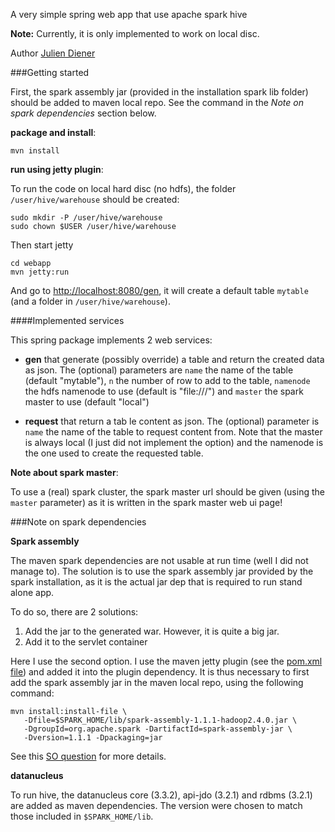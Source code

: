 A very simple spring web app that use apache spark hive

**Note:** Currently, it is only implemented to work on local disc.

Author [Julien Diener](http://julien.diener.website)

###Getting started

First, the spark assembly jar (provided in the installation spark lib folder) should be added to maven local repo.
See the command in the *Note on spark dependencies* section below.

**package and install**:

    mvn install

**run using jetty plugin**:

To run the code on local hard disc (no hdfs), the folder `/user/hive/warehouse` should be created:

    sudo mkdir -P /user/hive/warehouse
    sudo chown $USER /user/hive/warehouse

Then start jetty

    cd webapp
    mvn jetty:run

And go to [http://localhost:8080/gen](http://localhost:8080/gen), it will create a default table `mytable`
(and a folder in `/user/hive/warehouse`).

####Implemented services

This spring package implements 2 web services:

  - **gen** that generate (possibly override) a table and return the created data as json.
    The (optional) parameters are `name` the name of the table (default "mytable"),
    `n` the number of row to add to the table, `namenode` the hdfs namenode to use (default is "file:///")
    and `master` the spark master to use (default "local")

  - **request** that return a tab le content as json. The (optional) parameter is `name` the name of the table
    to request content from. Note that the master is always local (I just did not implement the option) and
    the namenode is the one used to create the requested table.

**Note about spark master**:

To use a (real) spark cluster, the spark master url should be given (using the `master` parameter) as it is
written in the spark master web ui page!


###Note on spark dependencies

**Spark assembly**

The maven spark dependencies are not usable at run time (well I did not manage to). The solution is to use the spark
assembly jar provided by the spark installation, as it is the actual jar dep that is required to run stand alone app.

To do so, there are 2 solutions:

  1. Add the jar to the generated war. However, it is quite a big jar.
  2. Add it to the servlet container

Here I use the second option. I use the maven jetty plugin (see the [pom.xml file](pom.xml)) and added it into
the plugin dependency. It is thus necessary to first add the spark assembly jar in the maven local repo,
using the following command:

    mvn install:install-file \
       -Dfile=$SPARK_HOME/lib/spark-assembly-1.1.1-hadoop2.4.0.jar \
       -DgroupId=org.apache.spark -DartifactId=spark-assembly-jar \
       -Dversion=1.1.1 -Dpackaging=jar

See this [SO question](http://stackoverflow.com/q/28860270/1206998) for more details.

**datanucleus**

To run hive, the datanucleus core (3.3.2), api-jdo (3.2.1) and rdbms (3.2.1) are added as maven dependencies.
The version were chosen to match those included in `$SPARK_HOME/lib`.